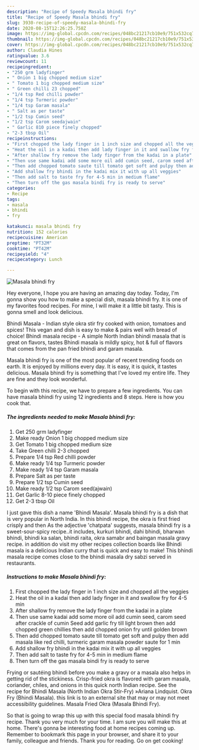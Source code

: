 ```yaml
---
description: "Recipe of Speedy Masala bhindi fry"
title: "Recipe of Speedy Masala bhindi fry"
slug: 3930-recipe-of-speedy-masala-bhindi-fry
date: 2020-08-15T12:26:25.758Z
image: https://img-global.cpcdn.com/recipes/048bc21217cb10e9/751x532cq70/masala-bhindi-fry-recipe-main-photo.jpg
thumbnail: https://img-global.cpcdn.com/recipes/048bc21217cb10e9/751x532cq70/masala-bhindi-fry-recipe-main-photo.jpg
cover: https://img-global.cpcdn.com/recipes/048bc21217cb10e9/751x532cq70/masala-bhindi-fry-recipe-main-photo.jpg
author: Claudia Hines
ratingvalue: 3.6
reviewcount: 11
recipeingredient:
- "250 grm ladyfinger"
- " Onion 1 big chopped medium size"
- " Tomato 1 big chopped medium size"
- " Green chilli 23 chopped"
- "1/4 tsp Red chilli powder"
- "1/4 tsp Turmeric powder"
- "1/4 tsp Garam masala"
- " Salt as per taste"
- "1/2 tsp Cumin seed"
- "1/2 tsp Carom seedajwain"
- " Garlic 810 piece finely chopped"
- "2-3 tbsp Oil"
recipeinstructions:
- "First chopped the lady finger in 1 inch size and chopped all the veggies"
- "Heat the oil in a kadai then add lady finger in it and swallow fry for 4-5 min"
- "After shallow fry remove the lady finger from the kadai in a plate"
- "Then use same kadai add some more oil add cumin seed, carom seed after crackle of cumin Seed add garlic fry till light brown then add chopped green chillies then add chopped onion fry until golden brown"
- "Then add chopped tomato saute till tomato get soft and pulpy then add masala like red chilli, turmeric garam masala powder saute for 1 min"
- "Add shallow fry bhindi in the kadai mix it with up all veggies"
- "Then add salt to taste fry for 4-5 min in medium flame"
- "Then turn off the gas masala bindi fry is ready to serve"
categories:
- Recipe
tags:
- masala
- bhindi
- fry

katakunci: masala bhindi fry 
nutrition: 152 calories
recipecuisine: American
preptime: "PT32M"
cooktime: "PT42M"
recipeyield: "4"
recipecategory: Lunch

---
```



![Masala bhindi fry](https://img-global.cpcdn.com/recipes/048bc21217cb10e9/751x532cq70/masala-bhindi-fry-recipe-main-photo.jpg)

Hey everyone, I hope you are having an amazing day today. Today, I'm gonna show you how to make a special dish, masala bhindi fry. It is one of my favorites food recipes. For mine, I will make it a little bit tasty. This is gonna smell and look delicious.

Bhindi Masala - Indian style okra stir fry cooked with onion, tomatoes and spices! This vegan and dish is easy to make &amp; pairs well with bread of choice! Bhindi masala recipe - A simple North Indian bhindi masala that is great on flavors, tastes Bhindi masala is mildly spicy, hot &amp; full of flavors that comes from the pan fried bhindi and garam masala.

Masala bhindi fry is one of the most popular of recent trending foods on earth. It is enjoyed by millions every day. It is easy, it is quick, it tastes delicious. Masala bhindi fry is something that I've loved my entire life. They are fine and they look wonderful.


To begin with this recipe, we have to prepare a few ingredients. You can have masala bhindi fry using 12 ingredients and 8 steps. Here is how you cook that.

<!--inarticleads1-->

##### The ingredients needed to make Masala bhindi fry:

1. Get 250 grm ladyfinger
1. Make ready  Onion 1 big chopped medium size
1. Get  Tomato 1 big chopped medium size
1. Take  Green chilli 2-3 chopped
1. Prepare 1/4 tsp Red chilli powder
1. Make ready 1/4 tsp Turmeric powder
1. Make ready 1/4 tsp Garam masala
1. Prepare  Salt as per taste
1. Prepare 1/2 tsp Cumin seed
1. Make ready 1/2 tsp Carom seed(ajwain)
1. Get  Garlic 8-10 piece finely chopped
1. Get 2-3 tbsp Oil


I just gave this dish a name &#39;Bhindi Masala&#39;. Masala bhindi fry is a dish that is very popular in North India. In this bhindi recipe, the okra is first fried crisply and then As the adjective &#39;chatpata&#39; suggests, masala bhindi fry is a sweet-sour-spicy recipe..it includes, kurkuri bhindi, dahi bhindi, bharwan bhindi, bhindi ka salan, bhindi raita, okra samabr and baingan masala gravy recipe. in addition do visit my other recipes collection boards like Bhindi masala is a delicious Indian curry that is quick and easy to make! This bhindi masala recipe comes close to the bhindi masala dry sabzi served in restaurants. 

<!--inarticleads2-->

##### Instructions to make Masala bhindi fry:

1. First chopped the lady finger in 1 inch size and chopped all the veggies
1. Heat the oil in a kadai then add lady finger in it and swallow fry for 4-5 min
1. After shallow fry remove the lady finger from the kadai in a plate
1. Then use same kadai add some more oil add cumin seed, carom seed after crackle of cumin Seed add garlic fry till light brown then add chopped green chillies then add chopped onion fry until golden brown
1. Then add chopped tomato saute till tomato get soft and pulpy then add masala like red chilli, turmeric garam masala powder saute for 1 min
1. Add shallow fry bhindi in the kadai mix it with up all veggies
1. Then add salt to taste fry for 4-5 min in medium flame
1. Then turn off the gas masala bindi fry is ready to serve


Frying or sautéing bhindi before you make a gravy or a masala also helps in getting rid of the stickiness. Crisp-fried okra is flavored with garam masala, coriander, chiles, and onions in this quick north Indian recipe. See the recipe for Bhindi Masala (North Indian Okra Stir-Fry) »Ariana Lindquist. Okra Fry (Bhindi Masala). this link is to an external site that may or may not meet accessibility guidelines. Masala Fried Okra (Masala Bhindi Fry). 

So that is going to wrap this up with this special food masala bhindi fry recipe. Thank you very much for your time. I am sure you will make this at home. There's gonna be interesting food at home recipes coming up. Remember to bookmark this page in your browser, and share it to your family, colleague and friends. Thank you for reading. Go on get cooking!
